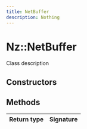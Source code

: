 ```yaml
---
title: NetBuffer
description: Nothing
---
```


# Nz::NetBuffer

Class description

## Constructors


## Methods

| Return type | Signature |
| ----------- | --------- |
